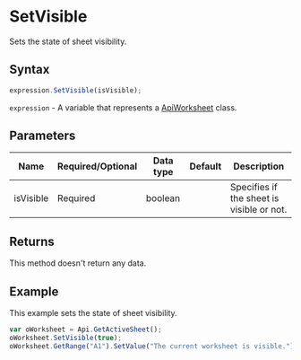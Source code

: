 # SetVisible

Sets the state of sheet visibility.

## Syntax

```javascript
expression.SetVisible(isVisible);
```

`expression` - A variable that represents a [ApiWorksheet](../ApiWorksheet.md) class.

## Parameters

| **Name** | **Required/Optional** | **Data type** | **Default** | **Description** |
| ------------- | ------------- | ------------- | ------------- | ------------- |
| isVisible | Required | boolean |  | Specifies if the sheet is visible or not. |

## Returns

This method doesn't return any data.

## Example

This example sets the state of sheet visibility.

```javascript editor-xlsx
var oWorksheet = Api.GetActiveSheet();
oWorksheet.SetVisible(true);
oWorksheet.GetRange("A1").SetValue("The current worksheet is visible.");
```
